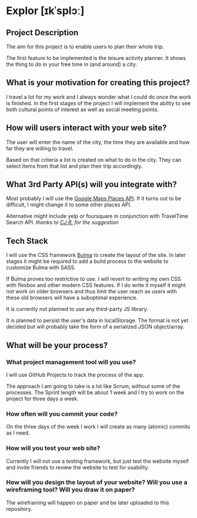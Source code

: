# Explor [ɪkˈsplɔː]

## Project Description

The aim for this project is to enable users to plan their whole trip.

The first
feature to be implemented is the leisure activity planner. It shows the thing to
do in your free time in (and around) a city.

## What is your motivation for creating this project?

I travel a lot for my work and I always wonder what I could do once the work is
finished. In the first stages of the project I will implement the ability to see
both cultural points of interest as well as social meeting points.

## How will users interact with your web site?

The user will enter the name of the city, the time they are available and how
far they are willing to travel.

Based on that criteria a list is created on what to do in the city. They can
select items from that list and plan their trip accordingly.

## What 3rd Party API(s) will you integrate with?

Most probably I will use the [Google Maps Places
API](https://developers.google.com/places/web-service/intro). If it turns out to
be difficult, I might change it to some other places API.

Alternative might include yelp or foursquare in conjunction with TravelTime
Search API.
*thanks to [CJ R.](https://github.com/w3cj) for the suggestion*

## Tech Stack

I will use the CSS framework [Bulma](https://bulma.io/) to create the layout of
the site. In later stages it might be required to add a build process to the
website to customize Bulma with SASS.

If Bulma proves too restrictive to use. I will revert to writing my own CSS with
flexbox and other modern CSS features. If I do write it myself it might not work
on older browsers and thus limit the user reach as users with these old browsers
will have a suboptimal experience.

It is currently not planned to use any third-party JS library.

It is planned to persist the user's data in localStorage. The format is not yet
decided but will probably take the form of a serialized JSON object/array.

## What will be your process?

### What project management tool will you use?

I will use GitHub Projects to track the process of the app.

The approach I am going to take is a lot like Scrum, without some of the
processes. The Sprint length will be about 1 week and I try to work on the
project for three days a week.

### How often will you commit your code?

On the three days of the week I work I will create as many (atomic) commits as I need.

### How will you test your web site?

Currently I will not use a testing framework, but just test the website myself
and invite friends to review the website to test for usability.

### How will you design the layout of your website? Will you use a wireframing tool? Will you draw it on paper?

The wireframing will happen on paper and be later uploaded to this repository.
